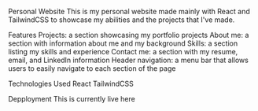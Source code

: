 Personal Website
This is my personal website made mainly with React and TailwindCSS to showcase my abilities and the projects that I've made.

Features
Projects: a section showcasing my portfolio projects
About me: a section with information about me and my background
Skills: a section listing my skills and experience
Contact me: a section with my resume, email, and LinkedIn information
Header navigation: a menu bar that allows users to easily navigate to each section of the page


Technologies Used
React
TailwindCSS

Depployment
This is currently live here
